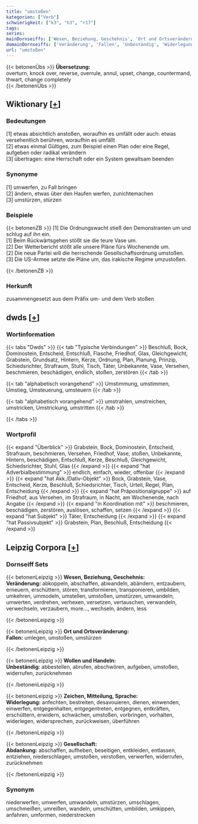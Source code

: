 ```yaml
---
title: "umstoßen"
kategorien: ["Verb"]
schwierigkeit: ["k3", "h3", "r17"]
tags:
series:
mainDornseiffs: ['Wesen, Beziehung, Geschehnis', 'Ort und Ortsveränderung', 'Wollen und Handeln', 'Zeichen, Mitteilung, Sprache', 'Gesellschaft']
domainDornseiffs: ['Veränderung', 'Fallen', 'Unbeständig', 'Widerlegung', 'Abdankung']
url: "umstoßen"
---
```


{{< betonenÜbs >}}
**Übersetzung:**  
overturn, knock over, reverse, overrule, annul, upset, change, countermand, thwart, change  completely  
{{< /betonenÜbs >}}

## Wiktionary [[+](https://de.wiktionary.org/wiki/umstoßen)]

### Bedeutungen
[1] etwas absichtlich anstoßen, woraufhin es umfällt oder auch: etwas versehentlich berühren, woraufhin es umfällt  
[2] etwas einmal Gültiges, zum Beispiel einen Plan oder eine Regel, aufgeben oder radikal verändern  
[3] übertragen: eine Herrschaft oder ein System gewaltsam beenden  

### Synonyme
[1] umwerfen, zu Fall bringen  
[2] ändern, etwas über den Haufen werfen, zunichtemachen  
[3] umstürzen, stürzen  

### Beispiele
{{< betonenZB >}}
[1] Die Ordnungswacht stieß den Demonstranten um und schlug auf ihn ein.  
[1] Beim Rückwärtsgehen stößt sie die teure Vase um.  
[2] Der  Wetterbericht stößt alle unsere Pläne fürs Wochenende um.  
[2] Die neue Partei will die herrschende Gesellschaftsordnung umstoßen.  
[3] Die US-Armee setzte die Pläne um, das irakische Regime umzustoßen.  

{{< /betonenZB >}}
### Herkunft
zusammengesetzt aus dem Präfix um- und dem Verb stoßen  



## dwds [[+](https://www.dwds.de/wb/umstoßen)]

### Wortinformation
{{< tabs "Dwds" >}}
{{< tab "Typische Verbindungen" >}}
Beschluß, Bock, Dominostein, Entscheid, Entschluß, Flasche, Friedhof, Glas, Gleichgewicht, Grabstein, Grundsatz, Hintern, Kerze, Ordnung, Plan, Planung, Prinzip, Schiedsrichter, Strafraum, Stuhl, Tisch, Täter, Unbekannte, Vase, Versehen, beschmieren, beschädigen, endlich, stoßen, zerstören
{{< /tab >}}

{{< tab "alphabetisch vorangehend" >}}
Umstimmung, umstimmen, Umstieg, Umsteuerung, umsteuern
{{< /tab >}}

{{< tab "alphabetisch vorangehend" >}}
umstrahlen, umstreichen, umstricken, Umstrickung, umstritten
{{< /tab >}}

{{< /tabs >}}

### Wortprofil
{{< expand "Überblick" >}} Grabstein, Bock, Dominostein, Entscheid, Strafraum, beschmieren, Versehen, Friedhof, Vase, stoßen, Unbekannte, Hintern, beschädigen, Entschluß, Kerze, Beschluß, Gleichgewicht, Schiedsrichter, Stuhl, Glas {{< /expand >}}
{{< expand "hat Adverbialbestimmung" >}} endlich, einfach, wieder, offenbar {{< /expand >}}
{{< expand "hat Akk./Dativ-Objekt" >}} Bock, Grabstein, Vase, Entscheid, Kerze, Beschluß, Schiedsrichter, Tisch, Urteil, Regel, Plan, Entscheidung {{< /expand >}}
{{< expand "hat Präpositionalgruppe" >}} auf Friedhof, aus Versehen, im Strafraum, in Nacht, am Wochenende, nach Angabe {{< /expand >}}
{{< expand "in Koordination mit" >}} beschmieren, beschädigen, zerstören, auslösen, schaffen, setzen {{< /expand >}}
{{< expand "hat Subjekt" >}} Täter, Entscheidung {{< /expand >}}
{{< expand "hat Passivsubjekt" >}} Grabstein, Plan, Beschluß, Entscheidung {{< /expand >}}

## Leipzig Corpora [[+](https://corpora.uni-leipzig.de/en/res?word=umstoßen&corpusId=deu_newscrawl-public_2018)]

### Dornseiff Sets
{{< betonenLeipzig >}}
**Wesen, Beziehung, Geschehnis:**  
**Veränderung:** abkoppeln, abschaffen, abwandeln, abändern, entzaubern, erneuern, erschüttern, stören, transformieren, transponieren, umbilden, umkehren, ummodeln, umstellen, umstoßen, umstürzen, umwandeln, umwerten, verdrehen, verhexen, versetzen, vertauschen, verwandeln, verwechseln, verzaubern, more..., wechseln, ändern, less  

{{< /betonenLeipzig >}}


{{< betonenLeipzig >}}
**Ort und Ortsveränderung:**  
**Fallen:** umlegen, umstoßen, umstürzen  

{{< /betonenLeipzig >}}


{{< betonenLeipzig >}}
**Wollen und Handeln:**  
**Unbeständig:** abbestellen, abrufen, abschwören, aufgeben, umstoßen, widerrufen, zurücknehmen  

{{< /betonenLeipzig >}}


{{< betonenLeipzig >}}
**Zeichen, Mitteilung, Sprache:**  
**Widerlegung:** anfechten, bestreiten, desavouieren, dienen, einwenden, einwerfen, entgegenhalten, entgegentreten, entgegnen, entkräften, erschüttern, erwidern, schwächen, umstoßen, vorbringen, vorhalten, widerlegen, widersprechen, zurückweisen, überführen  

{{< /betonenLeipzig >}}


{{< betonenLeipzig >}}
**Gesellschaft:**  
**Abdankung:** abschaffen, aufheben, beseitigen, entkleiden, entlassen, entziehen, niederschlagen, umstoßen, verstoßen, verwerfen, widerrufen, zurücknehmen  

{{< /betonenLeipzig >}}

### Synonym
niederwerfen, umwerfen, umwandeln, umstürzen, umschlagen, umschmeißen, umreißen, wandeln, umschütten, umbilden, umkippen, anfahren, umformen, niederstrecken

